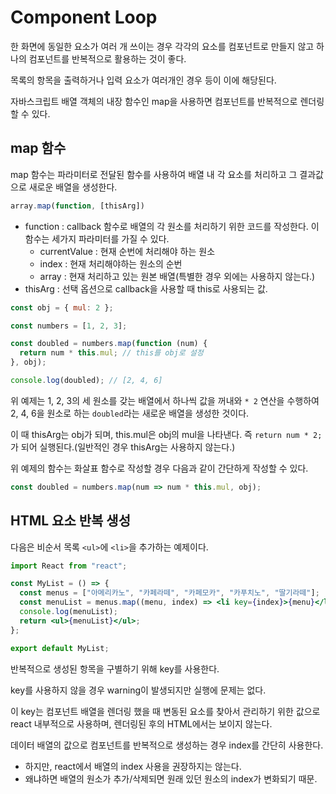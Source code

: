 # Component Loop
한 화면에 동일한 요소가 여러 개 쓰이는 경우 각각의 요소를 컴포넌트로 만들지 않고 하나의 컴포넌트를 반복적으로 활용하는 것이 좋다. 

목록의 항목을 출력하거나 입력 요소가 여러개인 경우 등이 이에 해당된다.

자바스크립트 배열 객체의 내장 함수인 map을 사용하면 컴포넌트를 반복적으로 렌더링 할 수 있다.

## map 함수
map 함수는 파라미터로 전달된 함수를 사용하여 배열 내 각 요소를 처리하고 그 결과값으로 새로운 배열을 생성한다.

```javascript
array.map(function, [thisArg])
````

- function : callback 함수로 배열의 각 원소를 처리하기 위한 코드를 작성한다. 이 함수는 세가지 파라미터를 가질 수 있다.
  - currentValue : 현재 순번에 처리해야 하는 원소
  - index : 현재 처리해야하는 원소의 순번
  - array : 현재 처리하고 있는 원본 배열(특별한 경우 외에는 사용하지 않는다.)
- thisArg : 선택 옵션으로 callback을 사용할 때 this로 사용되는 값.

```js
const obj = { mul: 2 };

const numbers = [1, 2, 3];

const doubled = numbers.map(function (num) {
  return num * this.mul; // this를 obj로 설정
}, obj);

console.log(doubled); // [2, 4, 6]
```

위 예제는 1, 2, 3의 세 원소를 갖는 배열에서 하나씩 값을 꺼내와 ```* 2``` 연산을 수행하여 2, 4, 6을 원소로 하는 ```doubled```라는 새로운 배열을 생성한 것이다.

이 때 thisArg는 obj가 되며, this.mul은 obj의 mul을 나타낸다. 즉 ```return num * 2;```가 되어 실행된다.(일반적인 경우 thisArg는 사용하지 않는다.)

위 예제의 함수는 화살표 함수로 작성할 경우 다음과 같이 간단하게 작성할 수 있다.

```js
const doubled = numbers.map(num => num * this.mul, obj);
```

## HTML 요소 반복 생성
다음은 비순서 목록 ```<ul>```에 ```<li>```을 추가하는 예제이다.
```jsx
import React from "react";

const MyList = () => {
  const menus = ["아메리카노", "카페라떼", "카페모카", "카푸치노", "딸기라떼"];
  const menuList = menus.map((menu, index) => <li key={index}>{menu}</li>);
  console.log(menuList);
  return <ul>{menuList}</ul>;
};

export default MyList;
```

반복적으로 생성된 항목을 구별하기 위해 key를 사용한다.

key를 사용하지 않을 경우 warning이 발생되지만 실행에 문제는 없다.

이 key는 컴포넌트 배열을 렌더링 했을 때 변동된 요소를 찾아서 관리하기 위한 값으로 react 내부적으로 사용하며, 렌더링된 후의 HTML에서는 보이지 않는다.

데이터 배열의 값으로 컴포넌트를 반복적으로 생성하는 경우 index를 간단히 사용한다.
- 하지만, react에서 배열의 index 사용을 권장하지는 않는다.
- 왜냐하면 배열의 원소가 추가/삭제되면 원래 있던 원소의 index가 변화되기 때문.







